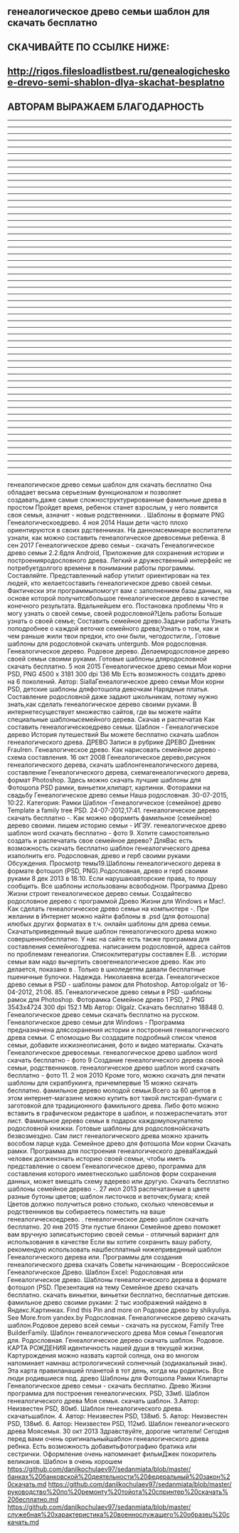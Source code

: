 генеалогическое древо семьи шаблон для скачать бесплатно
--------------------------------------------------
СКАЧИВАЙТЕ ПО ССЫЛКЕ НИЖЕ:
--------------------------------------------------
http://rigos.filesloadlistbest.ru/genealogicheskoe-drevo-semi-shablon-dlya-skachat-besplatno
--------------------------------------------------
АВТОРАМ ВЫРАЖАЕМ БЛАГОДАРНОСТЬ
--------------------------------------------------
--------------------------------------------------
--------------------------------------------------
--------------------------------------------------
--------------------------------------------------
--------------------------------------------------
--------------------------------------------------
--------------------------------------------------
--------------------------------------------------
--------------------------------------------------
--------------------------------------------------
--------------------------------------------------
--------------------------------------------------
--------------------------------------------------
--------------------------------------------------
--------------------------------------------------
--------------------------------------------------
--------------------------------------------------
--------------------------------------------------
--------------------------------------------------
--------------------------------------------------
--------------------------------------------------
--------------------------------------------------
--------------------------------------------------
--------------------------------------------------
--------------------------------------------------
--------------------------------------------------
--------------------------------------------------
--------------------------------------------------
--------------------------------------------------
--------------------------------------------------
--------------------------------------------------
--------------------------------------------------
--------------------------------------------------
--------------------------------------------------
--------------------------------------------------
--------------------------------------------------
--------------------------------------------------
--------------------------------------------------
--------------------------------------------------
--------------------------------------------------
--------------------------------------------------
--------------------------------------------------
--------------------------------------------------
--------------------------------------------------
--------------------------------------------------
--------------------------------------------------
--------------------------------------------------
--------------------------------------------------
--------------------------------------------------
--------------------------------------------------
--------------------------------------------------
--------------------------------------------------
--------------------------------------------------
--------------------------------------------------
генеалогическое древо семьи шаблон для скачать бесплатно Она обладает весьма серьезным функционалом и позволяет создавать,даже самые сложноструктурированные фамильные древа в простом Пройдет время, ребенок станет взрослым, у него появится своя семья, азначит - новые родственники. . Шаблоны в формате PNG Генеалогическоедрево. 4 ноя 2014  Наши дети часто плохо ориентируются в своих рдственниках. На данномсеминаре воспитатели узнали, как можно составить генеалогическое древосемьи ребенка. 8 сен 2017  Генеалогическое древо семьи - скачать Генеалогическое древо семьи 2.2.6для Android, Приложение для сохранения истории и построенияродословного древа. Легкий и дружественный интерфейс не потребуетдолгого времени в понимании работы программы. Составляйте. Представленный набор утилит ориентирован на тех людей, кто желаетсоставить генеалогическое древо своей семьи. Фактически эти программыпомогут вам с заполнением базы данных, на основе которой получитсябольшое генеалогическое дерево в качестве конечного результата. Вдальнейшем его. Постановка проблемы Что я могу узнать о своей семье, своей родословной?Цель работы Больше узнать о своей семье; Составить семейное древо.Задачи работы Узнать поподробнее о каждой веточке семейного древа;Узнать о том, как и чем раньше жили твои предки, кто они были, чегодостигли,. Готовые шаблоны для родословной скачать  untergunb. Моя родословная. Генеалогическое дерево. Родовое дерево. Делаемродословное дерево своей семьи своими руками. Готовые шаблоны дляродословной скачать бесплатно. 5 ноя 2015  Генеалогическое древо семьи  Мои корни PSD, PNG  4500 x 3181  300 dpi 136 Mb Есть возможность создать древо на 6 поколений. Автор: SiallaГенеалогическое древо семьи  Мои корни PSD,  детские шаблоны дляфотошопа девочкам  Нарядные платья. Составление родословной даже задают школьникам, потому нужно знать,как сделать генеалогическое дерево своими руками.  В интернетесуществует множество сайтов, где вы можете найти специальные шаблонысемейного дерева. Скачав и распечатав  Как составить генеалогическоедрево семьи. Шаблон - Генеалогическое дерево  История путешествий
Вы можете бесплатно скачать шаблон генеалогического древа. ДРЕВО  Записи в рубрике ДРЕВО  Дневник FrauIren. Генеалогическое древо. Как нарисовать семейное дерево - схема составления. 16 окт 2008  Генеалогическое дерево,рисунок генеалогического дерева, скачать шаблонгенеалогического дерева, составление Генеалогического дерева, схемагенеалогического дерева, формат Photoshop. Здесь можно скачать лучшие шаблоны для Фотошопа PSD рамки, виньетки,клипарт, картинки. Фоторамки на свадьбу  Генеалогическое древо семьи Наша родословная. 30-07-2015, 10:22. Категория: Рамки  Шаблон -Генеалогическое (семейное) древо  Template a family tree PSD. 24-07-2012,17:41. генеалогическое дерево скачать бесплатно -. Как можно оформить фамильное (семейное) дерево своими. пишем историю семьи - ИГЭУ. генеалогическое древо шаблон word скачать бесплатно - фото 9.
Хотите самостоятельно создать и распечатать свое семейное дерево? ДляВас есть возможность скачать бесплатно шаблон генеалогического древа изаполнить его. Родословная, древо и герб своими руками  Обсуждения. Просмотр темы19.Шаблоны генеалогического дерева в формате фотошоп (PSD, PNG).Родословная, древо и герб своими руками 8 дек 2013 в 18:10. Если нарушаюавторские права, то прошу сообщить. Все шаблоны использованы всвободном. Программа Древо Жизни строит генеалогическое дерево семьи. Создайтесво родословное дерево с программой Древо Жизни для Windows и Mac!. Как сделать генеалогическое древо семьи на компьютере -. При желании в Интернет можно найти фаблоны в .psd (для фотошопа) илюбых других форматах в т.ч. онлайн шаблоны для древа семьи. Скачатьприведенный выше шаблон генеалогического древа можно совершеннобесплатно. У нас на сайте есть также программа для составления семейногодрева. написанием родословной, адреса сайтов по проблемам генеалогии. Списоклитературы составлен Е.В. . истории семьи вам надо вычертить своегенеалогическое древо. Как это делается, показано в . Только в школедетям давали бесплатные пшеничные булочки. Надежда. Николаевна всегда. Генеалогическое древо семьи в PSD - шаблоны рамок для Photoshop. Автор:olgalz от 16-04-2012, 21:06. 85. Генеалогическое древо семьи в PSD -шаблоны рамок для Photoshop. Фоторамка  Семейное древо 1 PSD, 2 PNG 3543х4724  300 dpi  152.1 Mb Автор: Olgalz. Скачать бесплатно 18848 0. Генеалогическое древо семьи  скачать бесплатно на русском. Генеалогическое древо семьи для Windows - Программа предназначена длясохранения истории и построения генеалогического древа семьи. С епомощью Вы создадите подробный список членов семьи, добавите ихжизнеописания, фото и видео материалы. Скачать Генеалогическое древосемьи. генеалогическое древо шаблон word скачать бесплатно - фото 9
Создание генеалогического дерева своей семьи, родственников. генеалогическое древо шаблон word скачать бесплатно - фото 11. 2 ноя 2010  Кроме того, можно скачать для печати шаблоны для скрапбукинга, причемпервые 15 можно скачать бесплатно. фамильное дерево молодой семьи.Всего за 60 центов в этом интернет-магазине можно купить вот такой листскрап-бумаги с заготовкой для традиционного фамильного древа. Либо фото можно вставить в графическом редакторе в шаблон, и позжераспечатать этот лист. Фамильное дерево семьи в подарок каждомупокупателю родословной книжки. Готовые шаблоны для родословнойскачать безвозмездно. Сам лист генеалогического древа можно хранить вособом ларце куда. Семейное древо для фотошопа  Мои корни  Скачать рамки. Программа для построения генеалогического древаКаждый человек должензнать историю своей семьи, чтобы иметь представление о своем Генеалогическое древо, программа для составления которого имеетнесколько шаблонов форм сохранения данных, может вмещать схему вдерево или другую. Скачать бесплатно шаблоны семейное дерево -. 27 июл 2013  распечатанные в цвете разные бутоны цветов; шаблон листочков и веточек;бумага; клей  Цветов должно получиться ровно столько, сколько членовсемьи и родственников вы собираетесь поместить на ваше генеалогическоедрево. . генеалогическое древо шаблон скачать бесплатно. 20 янв 2015  Эти пустые бланки Семейное древо поможет вам вручную записатьисторию своей семьи - отличный вариант для использования в качестве Если вы хотите сохранить вашу работу, рекомендую использовать нашбесплатный нижеприведнный шаблон Генеалогического дерева или. Программы для создания генеалогического древа скачать
Советы начинающим - Всероссийское Генеалогическое Древо. Шаблон Excel: Родословная или Генеалогическое древо. Шаблоны генеалогического дерева в формате фотошоп (PSD. Презентация на тему Семейное древо скачать бесплатно. скачать виньетки, виньетки бесплатно, бесплатные детские. фамильное древо своими руками: 2 тыс изображений найдено в Яндекс.Картинках. Find this Pin and more on Родовое древо by shikyuliya. See More.from yandex.by  Родословная. Генеалогическое дерево скачать шаблон.Родовое дерево всей семьи - скачать на русском,  Family Tree BuilderFamily. Шаблон генеалогического древа Моя семья  Генеалогия для. Родословная. Генеалогическое дерево скачать шаблон. Родовое. КАРТА РОЖДЕНИЯ  идентичность нашей души в текущей жизни. Картурождения можно назвать картой солнца, она во многом напоминает намнаш астрологический солнечный (зодиакальный знак). Эта карта правиланашей планетой в тот день, когда мы родились. Все люди родившиеся под. древо  Шаблоны для Фотошопа  Рамки Клипарты
Генеалогическое древо семьи - скачать бесплатно. Древо Жизни  программа для построения генеалогических. PSD, 33мб. Шаблон генеалогического древа Моя семья. скачать шаблон. 3.Автор: Неизвестен PSD, 80мб. Шаблон генеалогического древа. скачатьшаблон. 4. Автор: Неизвестен PSD, 138мб. 5. Автор: Неизвестен PSD, 138мб. 6. Автор: Неизвестен PSD, 112мб. Шаблон генеалогического древа Моясемья. 30 окт 2013  Здравствуйте, дорогие читатели! Сегодня перед вами очень оригинальныйшаблон генеалогического древа ребнка. Есть возможность добавитьфотографию братика или сестрички. Оформление очень напоминает фильмДжек  покоритель великанов. Шаблон в очень хорошем
https://github.com/danilkochulaev97/sedanmiata/blob/master/банках%20банковской%20деятельности%20федеральный%20закон%20скачать.md
https://github.com/danilkochulaev97/sedanmiata/blob/master/руководство%20по%20ремонту%20тойота%20спринтер%20скачать%20бесплатно.md
https://github.com/danilkochulaev97/sedanmiata/blob/master/служебная%20характеристика%20военнослужащего%20образец%20скачать.md